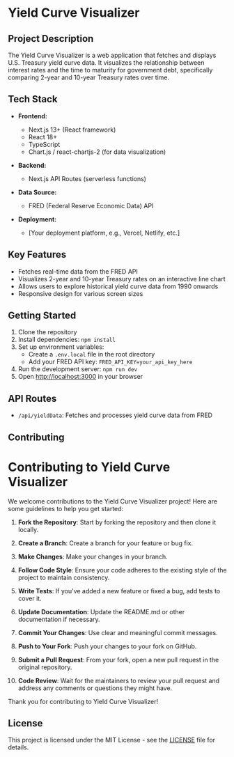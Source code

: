 # Yield Curve Visualizer

## Project Description
The Yield Curve Visualizer is a web application that fetches and displays U.S. Treasury yield curve data. It visualizes the relationship between interest rates and the time to maturity for government debt, specifically comparing 2-year and 10-year Treasury rates over time.

## Tech Stack

- **Frontend:**
  - Next.js 13+ (React framework)
  - React 18+
  - TypeScript
  - Chart.js / react-chartjs-2 (for data visualization)

- **Backend:**
  - Next.js API Routes (serverless functions)

- **Data Source:**
  - FRED (Federal Reserve Economic Data) API

- **Deployment:**
  - [Your deployment platform, e.g., Vercel, Netlify, etc.]

## Key Features

- Fetches real-time data from the FRED API
- Visualizes 2-year and 10-year Treasury rates on an interactive line chart
- Allows users to explore historical yield curve data from 1990 onwards
- Responsive design for various screen sizes

## Getting Started

1. Clone the repository
2. Install dependencies: `npm install`
3. Set up environment variables:
   - Create a `.env.local` file in the root directory
   - Add your FRED API key: `FRED_API_KEY=your_api_key_here`
4. Run the development server: `npm run dev`
5. Open [http://localhost:3000](http://localhost:3000) in your browser

## API Routes

- `/api/yieldData`: Fetches and processes yield curve data from FRED

## Contributing

# Contributing to Yield Curve Visualizer

We welcome contributions to the Yield Curve Visualizer project! Here are some guidelines to help you get started:

1. **Fork the Repository**: Start by forking the repository and then clone it locally.

2. **Create a Branch**: Create a branch for your feature or bug fix.

3. **Make Changes**: Make your changes in your branch.

4. **Follow Code Style**: Ensure your code adheres to the existing style of the project to maintain consistency.

5. **Write Tests**: If you've added a new feature or fixed a bug, add tests to cover it.

6. **Update Documentation**: Update the README.md or other documentation if necessary.

7. **Commit Your Changes**: Use clear and meaningful commit messages.

8. **Push to Your Fork**: Push your changes to your fork on GitHub.

9. **Submit a Pull Request**: From your fork, open a new pull request in the original repository.

10. **Code Review**: Wait for the maintainers to review your pull request and address any comments or questions they might have.

Thank you for contributing to Yield Curve Visualizer!

## License

This project is licensed under the MIT License - see the [LICENSE](LICENSE) file for details.

